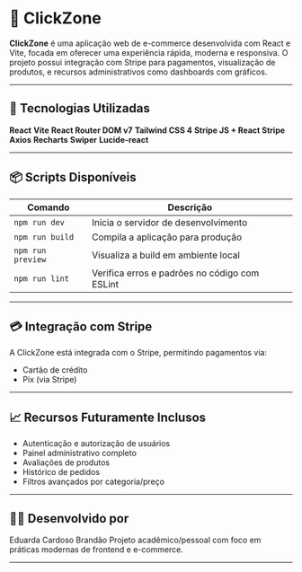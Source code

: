 # 🛒 ClickZone

**ClickZone** é uma aplicação web de e-commerce desenvolvida com React e Vite, focada em oferecer uma experiência rápida, moderna e responsiva. O projeto possui integração com Stripe para pagamentos, visualização de produtos, e recursos administrativos como dashboards com gráficos.

---

## 🚀 Tecnologias Utilizadas

**React**
**Vite**
**React Router DOM v7** 
**Tailwind CSS 4** 
**Stripe JS + React Stripe** 
**Axios** 
**Recharts** 
**Swiper** 
**Lucide-react** 

---

## 📦 Scripts Disponíveis

| Comando         | Descrição                                   |
|------------------|----------------------------------------------|
| `npm run dev`    | Inicia o servidor de desenvolvimento          |
| `npm run build`  | Compila a aplicação para produção             |
| `npm run preview`| Visualiza a build em ambiente local           |
| `npm run lint`   | Verifica erros e padrões no código com ESLint |

---

## 💳 Integração com Stripe

A ClickZone está integrada com o Stripe, permitindo pagamentos via:
- Cartão de crédito
- Pix (via Stripe)

---

## 📈 Recursos Futuramente Inclusos

- Autenticação e autorização de usuários
- Painel administrativo completo
- Avaliações de produtos
- Histórico de pedidos
- Filtros avançados por categoria/preço

---

## 🧑‍💻 Desenvolvido por

Eduarda Cardoso Brandão
Projeto acadêmico/pessoal com foco em práticas modernas de frontend e e-commerce.

---
